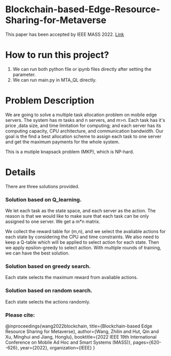 # Blockchain-based-Edge-Resource-Sharing-for-Metaverse
This paper has been accepted by IEEE MASS 2022. [Link](https://arxiv.org/abs/2208.05120)

# How to run this project?

1. We can run both python file or ipynb files directly after setting the parameter.
2. We can run main.py in MTA_QL directly.

# Problem Description
We are going to solve a multiple task allocation problem on mobile edge servers. The system has m tasks and n servers, and m>n. Each task has it's price  ,data size, and time limitation for computing; and each server has its computing capacity, CPU architecture, and communication bandwidth. Our goal is the find a best allocation scheme to assign each task to one server and get the maximum payments for the whole system. 

This is a mutiple knapsack problem (MKP), which is NP-hard. 


# Details
There are three solutions provided. 

### Solution based on Q_learning.
We let each task as the state space, and each server as the action. The reason is that we would like to make sure that each task can be only assigned to one server. We get a m*n matrix.

We collect the reward table for (m,n), and we select the avaliable actions for each state by considering the CPU and time constraints.  We also need to keep a Q-table which will be applied to select action for each state. Then we apply epsilon-greedy to select action. With multiple rounds of training, we can have the best solution.


### Solution based on greedy search.
Each state selects the maximum reward from avaliable actions.



### Solution based on random search.
Each state selects the actions randomly.


### Please cite:

@inproceedings{wang2022blockchain,
  title={Blockchain-based Edge Resource Sharing for Metaverse},
  author={Wang, Zhilin and Hut, Qin and Xu, Minghui and Jiang, Honglu},
  booktitle={2022 IEEE 19th International Conference on Mobile Ad Hoc and Smart Systems (MASS)},
  pages={620--626},
  year={2022},
  organization={IEEE}
}
